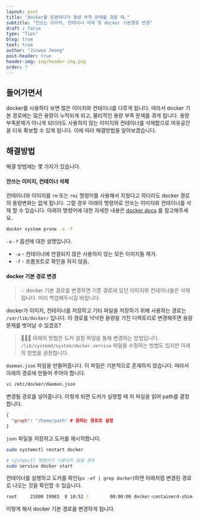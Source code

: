 ```yaml
---
layout: post
title: "docker를 운영하다가 용량 부족 문제를 겪을 때."
subtitle: "안쓰는 이미지, 컨테이너 삭제 및 docker 기본경로 변경"
draft : false
type: "Tips"
blog: true
text: true
author: "Jinwoo Jeong"
post-header: true
header-img: img/header-img.png
order: 7
---
```


## 들어가면서

docker를 사용하다 보면 많은 이미지와 컨테이너를 다루게 됩니다. 따라서 docker 기본 경로에는 많은 용량이 누적되게 되고, 물리적인 용량 부족 문제를 겪게 됩니다. 용량 부족문제가 아니게 되더라도 사용하지 않는 이미지와 컨테이너를 삭제함으로 여유공간을 더욱 확보할 수 있게 됩니다. 이에 따라 해결방법을 알아보겠습니다.

## 해결방법

해결 방법에는 몇 가지가 있습니다. 

#### 안쓰는 이미지, 컨테이너 삭제

컨테이너와 이미지를 `rm` 또는 `rmi` 명령어를 사용해서 지웠다고 하더라도 docker 경로의 용량변화는 없게 됩니다. 그럴 경우 아래의 명령어로 안쓰는 이미지와 컨테이너를 삭제 할 수 있습니다. 아래의 명령어에 대한 자세한 내용은 [docker docs](https://docs.docker.com/engine/reference/commandline/system_prune/#description) 를 참고해주세요.

```bash
docker system prune -a -f
```

`-a` `-f` 옵션에 대한 설명입니다.

- `-a` - 컨테이너에 연결되지 않은 사용하지 않는 모든 이미지들 제거.
- `-f` - 프롬프트로 확인을 하지 않음.

#### docker 기본 경로 변경

> 💡 docker 기본 경로를 변경하면 기존 경로에 있던 이미지와 컨테이너들은 삭제됩니다. 미리 백업해두시길 바랍니다.

docker가 이미지, 컨테이너를 저장하고 기타 파일을 저장하기 위해 사용하는 경로는 `/var/lib/docker/` 입니다. 이 경로를 넉넉한 용량을 가진 디렉토리로 변경해주면 용량 문제를 벗어날 수 있겠죠?

> 🙋🏻‍♂️ 아래의 방법은 도커 설정 파일을 통해 변경하는 방법입니다. `/lib/systemd/system/docker.service` 파일을 수정하는 방법도 있지만 아래의 방법을 권장합니다.

`daemon.json` 파일을 만들어줍니다. 이 파일은 기본적으로 존재하지 않습니다. 따라서 아래의 경로에 만들어 주어야 합니다.

```bash
vi /etc/docker/daemon.json
```

변경될 경로를 넣어줍니다. 이렇게 되면 도커가 실행할 때 저 파일을 읽어 path를 결정합니다.

```json
{
  "graph": "/home/path" # 원하는 경로로 설정
}
```

`json` 파일을 저장하고 도커를 재시작합니다.

```bash
sudo systemctl restart docker

# systemctl 명령어가 사용되지 않을 경우
sudo service docker start
```

컨테이너를 실행하고 도커를 확인(`ps -ef | grep docker`)하면 아래처럼 변경된 경로로 나오는 것을 확인할 수 있습니다.

```bash
root     21800 19983  0 10:52 ?        00:00:00 docker-containerd-shim -namespace moby -workdir /home/ykkim/docker/containerd/daemon/io.containerd.runtime.v1.linux/moby/8adc00f3bbdd4fd44110f42a7b25e8598019963a83b6b8d3d29266c426701db8 -address /var/run/docker/containerd/docker-containerd.sock -containerd-binary /usr/bin/docker-containerd -runtime-root /var/run/docker/runtime-runc
```

이렇게 해서 docker 기본 경로를 변경하게 됩니다.

